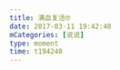 ```yaml
---
title: 满血复活🤓
date: 2017-03-11 19:42:40
mCategories: [说说]
type: moment
time: t194240
---
```


<div id="pics-20170311194240"></div>

<script src="/lib/moment/pics.js"></script>
<script>
var data = [
    {"link": "2017-03-11_000000.jpeg", "type": "shuoshuo"}
];
picsRender(data, "pics-20170311194240");
</script>
